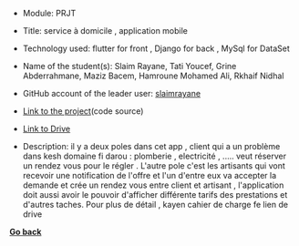 - Module: PRJT  
- Title: service à domicile , application mobile
- Technology used: flutter for front , Django for back , MySql for DataSet
- Name of the student(s): Slaim Rayane, Tati Youcef, Grine Abderrahmane, Maziz Bacem, Hamroune Mohamed Ali, Rkhaif Nidhal
- GitHub account of the leader user: [slaimrayane](https://github.com/slaimrayane)
- [Link to the project](https://github.com/slaimrayane/Afriha)(code source)

- [Link to Drive](https://drive.google.com/drive/u/1/folders/1vzbXBlXEohobSfNbX4W0OPGuck5ID0YM)

- Description: il y a deux poles dans cet app , client qui a un problème dans kesh domaine fi darou : plomberie , electricité , ..... veut réserver un rendez vous pour le régler . L'autre pole c'est les artisants qui vont recevoir une notification de l'offre et l'un d'entre eux va accepter la demande et crée un rendez vous entre client et artisant , l'application doit aussi avoir le pouvoir d'afficher différente tarifs des prestations et d'autres taches. Pour plus de détail , kayen cahier de charge fe lien de drive

**[Go back](../../PRJT.md)**
